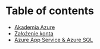 # Table of contents

* [Akademia Azure](README.md)
* [Założenie konta](wprowadzenie-do-microsoft-azure.md)
* [Azure App Service & Azure SQL](azure-app-service-and-azure-sql.md)

